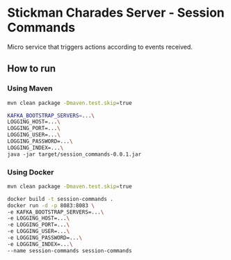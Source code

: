 # Stickman Charades Server - Session Commands

Micro service that triggers actions according to events received.

## How to run

### Using Maven

```sh
mvn clean package -Dmaven.test.skip=true

KAFKA_BOOTSTRAP_SERVERS=...\
LOGGING_HOST=...\
LOGGING_PORT=...\
LOGGING_USER=...\
LOGGING_PASSWORD=...\
LOGGING_INDEX=...\
java -jar target/session_commands-0.0.1.jar
```

### Using Docker

```sh
mvn clean package -Dmaven.test.skip=true

docker build -t session-commands .
docker run -d -p 8083:8083 \
-e KAFKA_BOOTSTRAP_SERVERS=...\
-e LOGGING_HOST=...\
-e LOGGING_PORT=...\
-e LOGGING_USER=...\
-e LOGGING_PASSWORD=...\
-e LOGGING_INDEX=...\
--name session-commands session-commands
```
